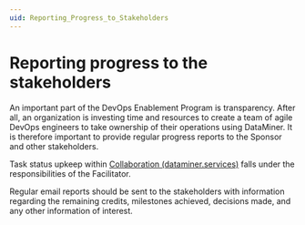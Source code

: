 ```yaml
---
uid: Reporting_Progress_to_Stakeholders
---
```


# Reporting progress to the stakeholders

An important part of the DevOps Enablement Program is transparency. After all, an organization is investing time and resources to create a team of agile DevOps engineers to take ownership of their operations using DataMiner. It is therefore important to provide regular progress reports to the Sponsor and other stakeholders.

Task status upkeep within [Collaboration (dataminer.services)](https://collaboration.dataminer.services/) falls under the responsibilities of the Facilitator.

Regular email reports should be sent to the stakeholders with information regarding the remaining credits, milestones achieved, decisions made, and any other information of interest.
